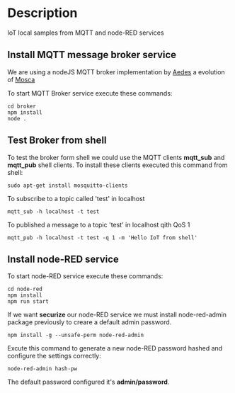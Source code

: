 # Description

IoT local samples from MQTT and node-RED services

## Install MQTT message broker service

We are using a nodeJS MQTT broker implementation by [Aedes](https://github.com/moscajs/aedes) a evolution of [Mosca](https://github.com/moscajs/moscamosca)

To start MQTT Broker service execute these commands:

```shellAed
cd broker
npm install
node .
```

## Test Broker from shell

To test the broker form shell we could use the MQTT clients **mqtt_sub** and **mqtt_pub** shell clients. To install these clients executed this command from shell:

```shell
sudo apt-get install mosquitto-clients
```

To subscribe to a topic called 'test' in localhost

```shell
mqtt_sub -h localhost -t test
```

To published a message to a topic 'test' in localhost qith QoS 1

```shell
mqtt_pub -h localhost -t test -q 1 -m 'Hello IoT from shell'
```

## Install node-RED service

To start node-RED service execute these commands:

```shell
cd node-red
npm install
npm run start
```

If we want **securize** our node-RED service we must install node-red-admin package previously to creare a default admin password.

```shell
npm install -g --unsafe-perm node-red-admin
```

Excute this command to generate a new node-RED password hashed and configure the settings correctly:

```shell
node-red-admin hash-pw
```

The default password configured it's **admin/password**.
